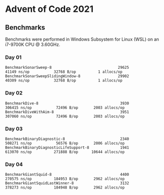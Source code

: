 # Advent of Code 2021

## Benchmarks

Benchmarks were performed in Windows Subsystem for Linux (WSL) on an i7-9700K CPU @ 3.60GHz.

### Day 01

```
BenchmarkSonarSweep-8                              29625             41149 ns/op           32768 B/op          1 allocs/op
BenchmarkSonarSweepSlidingWindow-8                 29902             40309 ns/op           32768 B/op          1 allocs/op
```

### Day 02

```
BenchmarkDive-8                                     3930            306415 ns/op           72496 B/op       2003 allocs/op
BenchmarkDiveWithAim-8                              3951            307060 ns/op           72496 B/op       2003 allocs/op
```

### Day 03

```
BenchmarkBinaryDiagnostic-8                         2340            508271 ns/op           56576 B/op       2006 allocs/op
BenchmarkBinaryDiagnosticLifeSupport-8              1941            613070 ns/op          271888 B/op      10644 allocs/op
```

### Day 04

```
BenchmarkGiantSquid-8                               4400            270575 ns/op          184953 B/op       2962 allocs/op
BenchmarkGiantSquidLastWinner-8                     3132            378273 ns/op          184948 B/op       2962 allocs/op
```